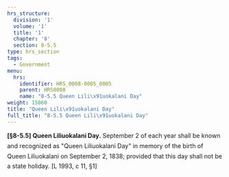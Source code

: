 ```yaml
---
hrs_structure:
  division: '1'
  volume: '1'
  title: '1'
  chapter: '8'
  section: 8-5.5
type: hrs_section
tags:
  - Government
menu:
  hrs:
    identifier: HRS_0008-0005_0005
    parent: HRS0008
    name: "8-5.5 Queen Lili\x91uokalani Day"
weight: 15060
title: "Queen Lili\x91uokalani Day"
full_title: "8-5.5 Queen Lili\x91uokalani Day"
---
```

**[§8-5.5] Queen Liliuokalani Day.** September 2 of each year shall be known and recognized as "Queen Liliuokalani Day" in memory of the birth of Queen Liliuokalani on September 2, 1838; provided that this day shall not be a state holiday. [L 1993, c 11, §1]